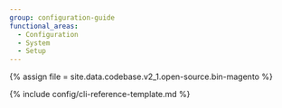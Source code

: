 ```yaml
---
group: configuration-guide
functional_areas:
  - Configuration
  - System
  - Setup
---
```


{% assign file = site.data.codebase.v2_1.open-source.bin-magento %}

{% include config/cli-reference-template.md %}